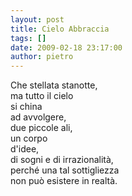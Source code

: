 ```yaml
---
layout: post
title: Cielo Abbraccia
tags: []
date: 2009-02-18 23:17:00
author: pietro
---
```

Che stellata stanotte,<br/>ma tutto il cielo<br/>si china<br/>ad avvolgere,<br/>due piccole ali,<br/>un corpo<br/>d'idee,<br/>di sogni e di irrazionalità,<br/>perché una tal sottigliezza<br/>non può esistere in realtà.
